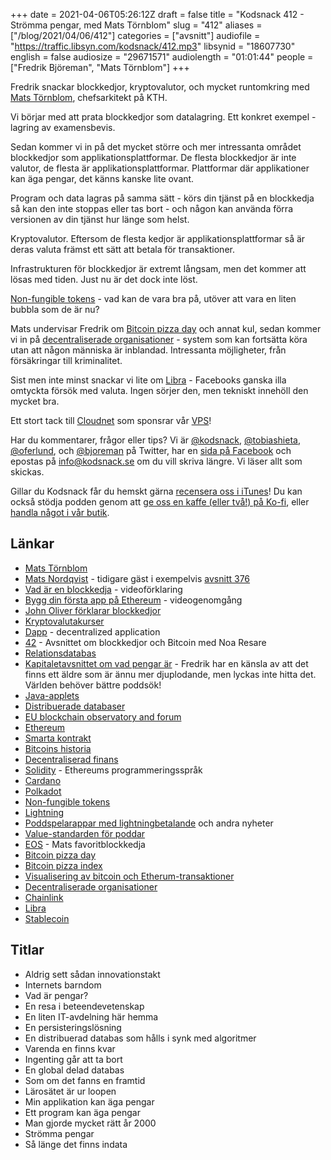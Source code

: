 +++
date = 2021-04-06T05:26:12Z
draft = false
title = "Kodsnack 412 - Strömma pengar, med Mats Törnblom"
slug = "412"
aliases = ["/blog/2021/04/06/412"]
categories = ["avsnitt"]
audiofile = "https://traffic.libsyn.com/kodsnack/412.mp3"
libsynid = "18607730"
english = false
audiosize = "29671571"
audiolength = "01:01:44"
people = ["Fredrik Björeman", "Mats Törnblom"]
+++

Fredrik snackar blockkedjor, kryptovalutor, och mycket runtomkring med [Mats Törnblom](https://www.linkedin.com/in/matstornblom/?originalSubdomain=se), chefsarkitekt på KTH.

Vi börjar med att prata blockkedjor som datalagring. Ett konkret exempel - lagring av examensbevis.

Sedan kommer vi in på det mycket större och mer intressanta området blockkedjor som applikationsplattformar. De flesta blockkedjor är inte valutor, de flesta är applikationsplattformar. Plattformar där applikationer kan äga pengar, det känns kanske lite ovant.

Program och data lagras på samma sätt - körs din tjänst på en blockkedja så kan den inte stoppas eller tas bort - och någon kan använda förra versionen av din tjänst hur länge som helst.

Kryptovalutor. Eftersom de flesta kedjor är applikationsplattformar så är deras valuta främst ett sätt att betala för transaktioner.

Infrastrukturen för blockkedjor är extremt långsam, men det kommer att lösas med tiden. Just nu är det dock inte löst.

[Non-fungible tokens](https://en.wikipedia.org/wiki/Non-fungible_token) - vad kan de vara bra på, utöver att vara en liten bubbla som de är nu?

Mats undervisar Fredrik om [Bitcoin pizza day](https://www.forbes.com/sites/colinharper/2020/05/22/bitcoin-pizza-day-why-bitcoiners-are-celebrating-today-by-eating-pizza/?sh=38bcc6c8356a) och annat kul, sedan kommer vi in på [decentraliserade organisationer](https://www.youtube.com/watch?v=JcPNO0o_Cng) - system som kan fortsätta köra utan att någon människa är inblandad. Intressanta möjligheter, från försäkringar till kriminalitet.

Sist men inte minst snackar vi lite om [Libra](https://www.theverge.com/2020/3/3/21163658/facebook-libra-cryptocurrency-token-ditching-plans-calibra-wallet-delay) - Facebooks ganska illa omtyckta försök med valuta. Ingen sörjer den, men tekniskt innehöll den mycket bra.

Ett stort tack till [Cloudnet](http://www.cloudnet.se) som sponsrar vår [VPS](http://en.wikipedia.org/wiki/Virtual_private_server)!

Har du kommentarer, frågor eller tips? Vi är [@kodsnack](https://www.twitter.com/kodsnack), [@tobiashieta](https://www.twitter.com/tobiashieta), [@oferlund](https://www.twitter.com/oferlund), och [@bjoreman](https://www.twitter.com/bjoreman) på Twitter, har en [sida på Facebook](https://www.facebook.com/kodsnack) och epostas på [info@kodsnack.se](mailto:info@kodsnack.se) om du vill skriva längre. Vi läser allt som skickas.

Gillar du Kodsnack får du hemskt gärna [recensera oss i iTunes](http://itunes.apple.com/se/podcast/kodsnack/id561631498?l=en)! Du kan också stödja podden genom att <a href="https://ko-fi.com/kodsnack" rel="payment">ge oss en kaffe (eller två!) på Ko-fi</a>, eller [handla något i vår butik](https://shop.spreadshirt.se/kodsnack/).

## Länkar ##
* [Mats Törnblom](https://www.linkedin.com/in/matstornblom/?originalSubdomain=se)
* [Mats Nordqvist](https://www.linkedin.com/in/mats-nordkvist-b558301/) - tidigare gäst i exempelvis [avsnitt 376](https://kodsnack.se/376/)
* [Vad är en blockkedja](https://www.youtube.com/watch?v=SSo_EIwHSd4) - videoförklaring
* [Bygg din första app på Ethereum](https://www.youtube.com/watch?v=coQ5dg8wM2o) - videogenomgång
* [John Oliver förklarar blockkedjor](https://www.youtube.com/watch?v=g6iDZspbRMg)
* [Kryptovalutakurser](https://coinmarketcap.com/)
* [Dapp](https://en.wikipedia.org/wiki/Decentralized_application) - decentralized application
* [42](https://kodsnack.se/42/) - Avsnittet om blockkedjor och Bitcoin med Noa Resare
* [Relationsdatabas](https://en.wikipedia.org/wiki/Relational_database)
* [Kapitaletavsnittet om vad pengar är](https://kapitalet.se/2021/02/08/sanningen-om-pengar/) - Fredrik har en känsla av att det finns ett äldre som är ännu mer djuplodande, men lyckas inte hitta det. Världen behöver bättre poddsök!
* [Java-applets](https://en.wikipedia.org/wiki/Java_applet)
* [Distribuerade databaser](https://en.wikipedia.org/wiki/Database)
* [EU blockchain observatory and forum](https://www.eublockchainforum.eu/about)
* [Ethereum](https://en.wikipedia.org/wiki/Ethereum)
* [Smarta kontrakt](https://en.wikipedia.org/wiki/Smart_contract)
* [Bitcoins historia](https://en.wikipedia.org/wiki/History_of_bitcoin)
* [Decentraliserad finans](https://www.youtube.com/watch?v=k9HYC0EJU6E&t=8s)
* [Solidity](https://en.wikipedia.org/wiki/Solidity) - Ethereums programmeringsspråk
* [Cardano](https://en.wikipedia.org/wiki/Cardano_%28cryptocurrency_platform%29)
* [Polkadot](https://en.wikipedia.org/wiki/Polkadot_%28cryptocurrency%29)
* [Non-fungible tokens](https://en.wikipedia.org/wiki/Non-fungible_token)
* [Lightning](https://en.wikipedia.org/wiki/Lightning_Network)
* [Poddspelarappar med lightningbetalande](https://podcastindex.org/apps) och andra nyheter
* [Value-standarden för poddar](https://github.com/Podcastindex-org/podcast-namespace/blob/main/value/value.md)
* [EOS](https://en.wikipedia.org/wiki/EOS.IO) - Mats favoritblockkedja
* [Bitcoin pizza day](https://www.forbes.com/sites/colinharper/2020/05/22/bitcoin-pizza-day-why-bitcoiners-are-celebrating-today-by-eating-pizza/?sh=38bcc6c8356a)
* [Bitcoin pizza index](https://bitcoinpizzaindex.net/)
* [Visualisering av bitcoin och Etherum-transaktioner](https://txstreet.com/)
* [Decentraliserade organisationer](https://www.youtube.com/watch?v=JcPNO0o_Cng)
* [Chainlink](https://data.chain.link/)
* [Libra](https://www.theverge.com/2020/3/3/21163658/facebook-libra-cryptocurrency-token-ditching-plans-calibra-wallet-delay)
* [Stablecoin](https://en.wikipedia.org/wiki/Stablecoin)

## Titlar ##
* Aldrig sett sådan innovationstakt
* Internets barndom
* Vad är pengar?
* En resa i beteendevetenskap
* En liten IT-avdelning här hemma
* En persisteringslösning
* En distribuerad databas som hålls i synk med algoritmer
* Varenda en finns kvar
* Ingenting går att ta bort
* En global delad databas
* Som om det fanns en framtid
* Lärosätet är ur loopen
* Min applikation kan äga pengar
* Ett program kan äga pengar
* Man gjorde mycket rätt år 2000
* Strömma pengar
* Så länge det finns indata